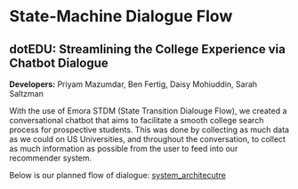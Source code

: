 # State-Machine Dialogue Flow

## dotEDU: Streamlining the College Experience via Chatbot Dialogue
 
**Developers:** Priyam Mazumdar, Ben Fertig, Daisy Mohiuddin, Sarah Saltzman

With the use of Emora STDM (State Transition Dialouge Flow), we created a conversational chatbot that aims to facilitate a smooth college search process for prospective students. This was done by collecting as much data as we could on US Universities, and throughout the conversation, to collect as much information as possible from the user to feed into our recommender system. 

Below is our planned flow of dialogue:
[system_architecutre](https://github.com/priyammazumdar/state-machines/blob/master/system_architecture.png)
